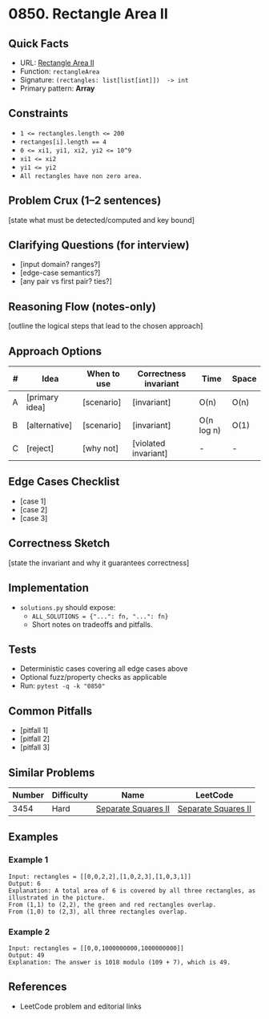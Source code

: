 # 0850. Rectangle Area II

## Quick Facts

- URL: [Rectangle Area II](https://leetcode.com/problems/rectangle-area-ii/)
- Function: `rectangleArea`
- Signature: `(rectangles: list[list[int]])  -> int`
- Primary pattern: **Array**

## Constraints

- `1 <= rectangles.length <= 200`
- `rectanges[i].length == 4`
- `0 <= xi1, yi1, xi2, yi2 <= 10^9`
- `xi1 <= xi2`
- `yi1 <= yi2`
- `All rectangles have non zero area.`

## Problem Crux (1–2 sentences)

[state what must be detected/computed and key bound]

## Clarifying Questions (for interview)

- [input domain? ranges?]
- [edge-case semantics?]
- [any pair vs first pair? ties?]

## Reasoning Flow (notes-only)

[outline the logical steps that lead to the chosen approach]

## Approach Options

| # | Idea | When to use | Correctness invariant | Time | Space |
|---|------|-------------|-----------------------|------|-------|
| A | [primary idea] | [scenario] | [invariant] | O(n) | O(n) |
| B | [alternative] | [scenario] | [invariant] | O(n log n) | O(1) |
| C | [reject] | [why not] | [violated invariant] | - | - |

## Edge Cases Checklist

- [case 1]
- [case 2]
- [case 3]

## Correctness Sketch

[state the invariant and why it guarantees correctness]

## Implementation

- `solutions.py` should expose:
  - `ALL_SOLUTIONS = {"...": fn, "...": fn}`
  - Short notes on tradeoffs and pitfalls.

## Tests

- Deterministic cases covering all edge cases above
- Optional fuzz/property checks as applicable
- Run: `pytest -q -k "0850"`

## Common Pitfalls

- [pitfall 1]
- [pitfall 2]
- [pitfall 3]

## Similar Problems

| Number | Difficulty | Name | LeetCode |
|---|---|---|---|
| 3454 | Hard | [Separate Squares II](../3454-separate-squares-ii/readme.md) | [Separate Squares II](https://leetcode.com/problems/separate-squares-ii/) |

## Examples

### Example 1

```text
Input: rectangles = [[0,0,2,2],[1,0,2,3],[1,0,3,1]]
Output: 6
Explanation: A total area of 6 is covered by all three rectangles, as illustrated in the picture.
From (1,1) to (2,2), the green and red rectangles overlap.
From (1,0) to (2,3), all three rectangles overlap.
```

### Example 2

```text
Input: rectangles = [[0,0,1000000000,1000000000]]
Output: 49
Explanation: The answer is 1018 modulo (109 + 7), which is 49.
```

## References

- LeetCode problem and editorial links
